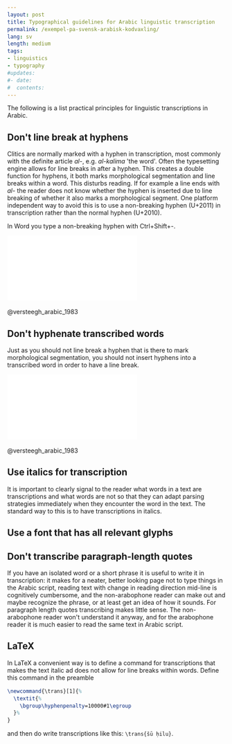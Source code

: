 ```yaml
---
layout: post
title: Typographical guidelines for Arabic linguistic transcription
permalink: /exempel-pa-svensk-arabisk-kodvaxling/
lang: sv
length: medium
tags:
- linguistics
- typography
#updates:
#- date:
#  contents:
---
```


The following is a list practical principles for linguistic transcriptions in Arabic.

## Don't line break at hyphens 

Clitics are normally marked with a hyphen in transcription, most commonly with the definite article *al-*, e.g. *al-kalima* 'the word'. Often the typesetting engine allows for line breaks in after a hyphen. This creates a double function for hyphens, it both marks morphological segmentation and line breaks within a word. This disturbs reading. If for example a line ends with *al-* the reader does not know whether the hyphen is inserted due to line breaking of whether it also marks a morphological segment. One platform independent way to avoid this is to use a non-breaking hyphen (U+2011) in transcription rather than the normal hyphen (U+2010).

In Word you type a non-breaking hyphen with <kb>Ctrl</kb>+<kb>Shift</kb>+<kb>-</kb>.

![Line break at hyphen](images/line-break-at-hyphen.pdf)

@versteegh_arabic_1983

## Don't hyphenate transcribed words

Just as you should not line break a hyphen that is there to mark morphological segmentation, you should not insert hyphens into a transcribed word in order to have a line break.

![Hyphenated linebreak](images/hyphenated-transcription.pdf)

@versteegh_arabic_1983

## Use italics for transcription

It is important to clearly signal to the reader what words in a text are transcriptions and what words are not so that they can adapt parsing strategies immediately when they encounter the word in the text. The standard way to this is to have transcriptions in italics.

## Use a font that has all relevant glyphs

## Don't transcribe paragraph-length quotes

If you have an isolated word or a short phrase it is useful to write it in transcription: it makes for a neater, better looking page not to type things in the Arabic script, reading text with change in reading direction mid-line is cognitively cumbersome, and the non-arabophone reader can make out and maybe recognize the phrase, or at least get an idea of how it sounds. For paragraph length quotes transcribing makes little sense. The non-arabophone reader won't understand it anyway, and for the arabophone reader it is much easier to read the same text in Arabic script.

## LaTeX

In LaTeX a convenient way is to define a command for transcriptions that makes the text italic ad does not allow for line breaks within words. Define this command in the preamble

``` tex
\newcommand{\trans}[1]{%
  \textit{%
    \bgroup\hyphenpenalty=10000#1\egroup
  }%
}
```

and then do write transcriptions like this: `\trans{šū ḥilu}`.
